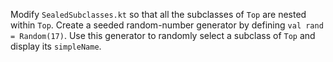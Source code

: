 

Modify `SealedSubclasses.kt` so that all the subclasses of `Top` are nested
within `Top`. Create a seeded random-number generator by defining `val rand =
Random(17)`. Use this generator to randomly select a subclass of `Top` and
display its `simpleName`.
